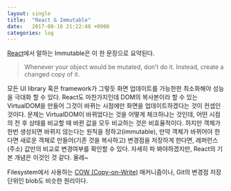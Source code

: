 ```yaml
---
layout: single
title:  "React & Immutable"
date:   2017-08-16 21:22:48 +0900
categories: log
---
```


[React](https://facebook.github.io/react/)에서 말하는 Immutable은 이
한 문장으로 요약된다. 

> Whenever your object would be mutated, don’t do it. 
> Instead, create a changed copy of it.

모든 UI library 혹은 framework가 그렇듯 화면
업데이트를 가능한한 최소화해야 성능을 극대화 할 수 있다. React도
마찬가지인데 DOM의 복사본이라 할 수 있는 VirtualDOM을 만들어 그것이
바뀌는 시점에만 화면을 업데이트하겠다는 것이 컨셉인 것이다. 문제는
VirtualDOM이 바뀌었다는 것을 어떻게 체크하냐는 것인데, 어떤 시점의 전
후 상태를 비교할 때 바뀐 값을 모두 비교하는 것은 비효율적이다. 하지만
객체가 한번 생성되면 바뀌지 않는다는 원칙을 정하고(immutable), 만약
객체가 바뀌어야 한다면 새로운 객체로 만들어(기존 것을 복사하고)
변경점을 저장하게 한다면, 레퍼런스(주소) 값만의 비교로 변경여부를
확인할 수 있다. 자세히 파 봐야하겠지만, React의 기본 개념은 이것인 것
같다. 올레~

Filesystem에서 사용하는 [COW
(Copy-on-Write)](https://en.wikipedia.org/wiki/Copy-on-write)
매커니즘이나, Git의 변경점 저장단위인 blob도 비슷한 원리이다.
